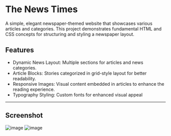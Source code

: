 # The News Times
A simple, elegant newspaper-themed website that showcases various articles and categories.
This project demonstrates fundamental HTML and CSS concepts for structuring and styling a 
newspaper layout.

## **Features**
- Dynamic News Layout: Multiple sections for articles and news categories.
- Article Blocks: Stories categorized in grid-style layout for better readability.
- Responsive Images: Visual content embedded in articles to enhance the reading experience.
- Typography Styling: Custom fonts for enhanced visual appeal

---
## **Screenshot**
![image](https://github.com/user-attachments/assets/04ab2465-b90f-486e-8212-7536afe61f27)
![image](https://github.com/user-attachments/assets/7b8359cf-75d8-443a-a56e-ecb68c4f78af)

